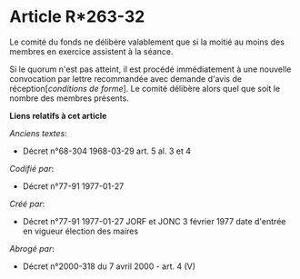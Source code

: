 # Article R*263-32

Le comité du fonds ne délibère valablement que si la moitié au moins des membres en exercice assistent à la séance. 

Si le quorum n'est pas atteint, il est procédé immédiatement à une nouvelle convocation par lettre recommandée avec demande
d'avis de réception[*conditions de forme*]. Le comité délibère alors quel que soit le nombre des membres présents.

**Liens relatifs à cet article**

_Anciens textes_:

  - Décret n°68-304 1968-03-29 art. 5 al. 3 et 4

_Codifié par_:

  - Décret n°77-91 1977-01-27

_Créé par_:

  - Décret n°77-91 1977-01-27 JORF et JONC 3 février 1977 date d'entrée en vigueur élection des maires

_Abrogé par_:

  - Décret n°2000-318 du 7 avril 2000 - art. 4 (V)
